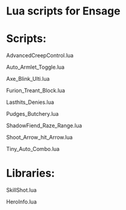 Lua scripts for Ensage
==============
Scripts:
==============
AdvancedCreepControl.lua

Auto_Armlet_Toggle.lua

Axe_Blink_Ulti.lua

Furion_Treant_Block.lua

Lasthits_Denies.lua

Pudges_Butchery.lua

ShadowFiend_Raze_Range.lua

Shoot_Arrow_hit_Arrow.lua

Tiny_Auto_Combo.lua

Libraries:
==============
SkillShot.lua

HeroInfo.lua
